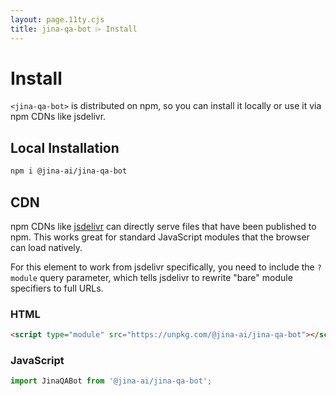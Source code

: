 ```yaml
---
layout: page.11ty.cjs
title: jina-qa-bot ⌲ Install
---
```


# Install

`<jina-qa-bot>` is distributed on npm, so you can install it locally or use it via npm CDNs like jsdelivr.

## Local Installation

```bash
npm i @jina-ai/jina-qa-bot
```

## CDN

npm CDNs like [jsdelivr](https://www.jsdelivr.com/) can directly serve files that have been published to npm. This works great for standard JavaScript modules that the browser can load natively.

For this element to work from jsdelivr specifically, you need to include the `?module` query parameter, which tells jsdelivr to rewrite "bare" module specifiers to full URLs.

### HTML

```html
<script type="module" src="https://unpkg.com/@jina-ai/jina-qa-bot"></script>
```

### JavaScript

```javascript
import JinaQABot from '@jina-ai/jina-qa-bot';
```
